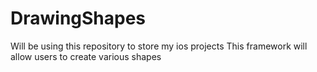 # DrawingShapes
Will be using this repository to store my ios projects
This framework will allow users to create various shapes

